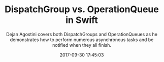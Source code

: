 ---
title: "DispatchGroup vs. OperationQueue in Swift"
subtitle: "Dejan Agostini covers both DispatchGroups and OperationQueues as he demonstrates how to perform numerous asynchronous tasks and be notified when they all finish."
tags: ["async","queue"]
link: "http://agostini.tech/2017/08/20/dispatchgroup-vs-operationqueue-in-swift"
date: "2017-09-30 17:45:03"
---